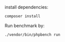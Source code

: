 install dependencies:
```bash
composer install
```
Run benchmark by:
```bash
./vendor/bin/phpbench run
```
